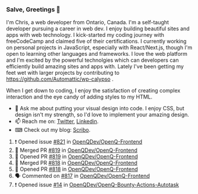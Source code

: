 ### Salve, Greetings 👋

I'm Chris, a web developer from Ontario, Canada. I'm a self-taught developer pursuing a career in web dev. I enjoy building beautiful sites and apps with web technology.
I kick-started my coding journey with freeCodeCamp and claimed five of their certifications.  I currently working on personal projects in JavaScript, especially with React/Next.js, though I'm open to learning other languages and frameworks. I love the web platform and I'm excited by the powerful technolgies which can developers can efficiently build amazing sites and apps with. Lately I've been getting my feet wet with larger projects by contributing to https://github.com/Automattic/wp-calypso .

When I get down to coding, I enjoy the satisfaction of creating complex interaction and the eye candy of adding styles to my HTML. 

- 💬 Ask me about putting your visual design into code. I enjoy CSS, but design isn't my strength, so I'd love to implement your amazing design.
- 📫 Reach me on: [Twitter](https://twitter.com/Christo28120856), [Linkedin](https://www.linkedin.com/in/christopher-stevers-07b9a5204/).
- ⌨ Check out my blog: [Scribo](https://christopherstevers.cf).
<!--
**Christopher-Stevers/Christopher-Stevers** is a ✨ _special_ ✨ repository because its `README.md` (this file) appears on your GitHub profile.

Here are some ideas to get you started:

- 🔭 I’m currently working on ...
- 🌱 I’m currently learning ...
- 👯 I’m looking to collaborate on ...
- 🤔 I’m looking for help with ...
- 😄 Pronouns: ...
- ⚡ Fun fact: ...
-->

<!--START_SECTION:activity-->
1. ❗️ Opened issue [#821](https://github.com/OpenQDev/OpenQ-Frontend/issues/821) in [OpenQDev/OpenQ-Frontend](https://github.com/OpenQDev/OpenQ-Frontend)
2. 🎉 Merged PR [#819](https://github.com/OpenQDev/OpenQ-Frontend/pull/819) in [OpenQDev/OpenQ-Frontend](https://github.com/OpenQDev/OpenQ-Frontend)
3. 💪 Opened PR [#819](https://github.com/OpenQDev/OpenQ-Frontend/pull/819) in [OpenQDev/OpenQ-Frontend](https://github.com/OpenQDev/OpenQ-Frontend)
4. 🎉 Merged PR [#818](https://github.com/OpenQDev/OpenQ-Frontend/pull/818) in [OpenQDev/OpenQ-Frontend](https://github.com/OpenQDev/OpenQ-Frontend)
5. 💪 Opened PR [#818](https://github.com/OpenQDev/OpenQ-Frontend/pull/818) in [OpenQDev/OpenQ-Frontend](https://github.com/OpenQDev/OpenQ-Frontend)
6. 🗣 Commented on [#817](https://github.com/OpenQDev/OpenQ-Frontend/issues/817) in [OpenQDev/OpenQ-Frontend](https://github.com/OpenQDev/OpenQ-Frontend)
7. ❗️ Opened issue [#14](https://github.com/OpenQDev/OpenQ-Bounty-Actions-Autotask/issues/14) in [OpenQDev/OpenQ-Bounty-Actions-Autotask](https://github.com/OpenQDev/OpenQ-Bounty-Actions-Autotask)
<!--END_SECTION:activity-->
